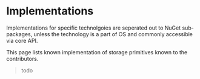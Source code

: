 # Implementations

Implementations for specific technolgoies are seperated out to NuGet sub-packages, unless the technology is a part of OS and commonly accessible via core API.

This page lists known implementation of storage primitives known to the contributors.


> todo